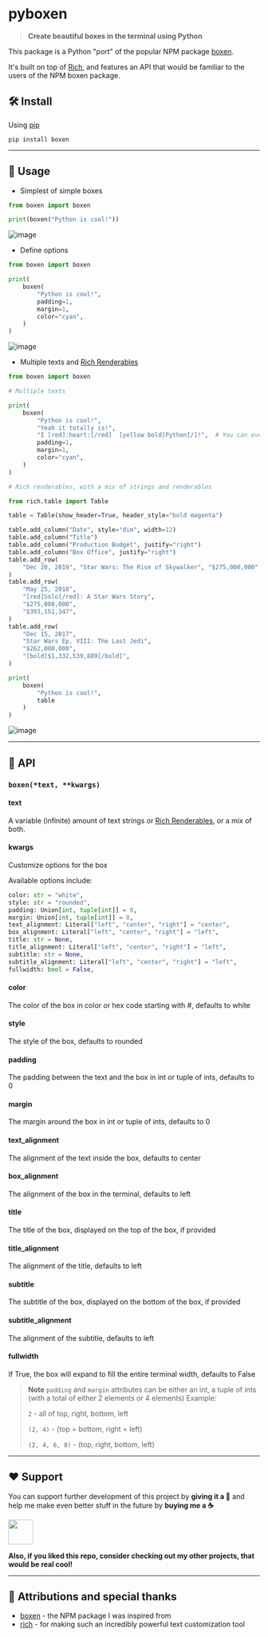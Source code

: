 # pyboxen
<!-- markdownlint-disable MD010 MD033 MD001 -->

> **Create beautiful boxes in the terminal using Python**

This package is a Python "port" of the popular NPM package [boxen](https://github.com/sindresorhus/boxen/).

It's built on top of [Rich](https://github.com/Textualize/rich/), and features an API that would be familiar to the users of the NPM boxen package.

## 🛠️ Install

Using [pip](https://pypi.org/)

```text
pip install boxen
```

---

## 🔗 Usage

- Simplest of simple boxes

```py
from boxen import boxen

print(boxen("Python is cool!"))
```
![image](https://user-images.githubusercontent.com/38729705/198232802-e41575c6-abd6-416d-9ba6-d1b1c31a2660.png)

- Define options

```py
from boxen import boxen

print(
    boxen(
        "Python is cool!",
        padding=1,
        margin=1,
        color="cyan",
    )
)
```
![image](https://user-images.githubusercontent.com/38729705/198233490-52feeeba-efd3-4fe4-93cf-641d0f58fbf4.png)

- Multiple texts and [Rich Renderables](https://github.com/Textualize/rich#rich-library)

```py
from boxen import boxen

# Multiple texts

print(
    boxen(
        "Python is cool!",
        "Yeah it totally is!",
        "I [red]:heart:[/red]  [yellow bold]Python[/]!",  # You can even use Rich syntax here too!
        padding=1,
        margin=1,
        color="cyan",
    )
)

# Rich renderables, with a mix of strings and renderables

from rich.table import Table

table = Table(show_header=True, header_style="bold magenta")

table.add_column("Date", style="dim", width=12)
table.add_column("Title")
table.add_column("Production Budget", justify="right")
table.add_column("Box Office", justify="right")
table.add_row(
    "Dec 20, 2019", "Star Wars: The Rise of Skywalker", "$275,000,000", "$375,126,118"
)
table.add_row(
    "May 25, 2018",
    "[red]Solo[/red]: A Star Wars Story",
    "$275,000,000",
    "$393,151,347",
)
table.add_row(
    "Dec 15, 2017",
    "Star Wars Ep. VIII: The Last Jedi",
    "$262,000,000",
    "[bold]$1,332,539,889[/bold]",
)

print(
    boxen(
        "Python is cool!",
        table
    )
)
```
![image](https://user-images.githubusercontent.com/38729705/198234218-0a4ccfd8-a858-4f84-a99d-f804b926f684.png)

---

## 🔮 API

### `boxen(*text, **kwargs)`

#### text

A variable (infinite) amount of text strings or [Rich Renderables](https://github.com/Textualize/rich#rich-library), or a mix of both.

#### kwargs

Customize options for the box

Available options include:

```py
color: str = "white",
style: str = "rounded",
padding: Union[int, tuple[int]] = 0,
margin: Union[int, tuple[int]] = 0,
text_alignment: Literal["left", "center", "right"] = "center",
box_alignment: Literal["left", "center", "right"] = "left",
title: str = None,
title_alignment: Literal["left", "center", "right"] = "left",
subtitle: str = None,
subtitle_alignment: Literal["left", "center", "right"] = "left",
fullwidth: bool = False,
```

#### color

The color of the box in color or hex code starting with #, defaults to white

#### style

The style of the box, defaults to rounded

#### padding

The padding between the text and the box in int or tuple of ints, defaults to 0

#### margin

The margin around the box in int or tuple of ints, defaults to 0

#### text_alignment

The alignment of the text inside the box, defaults to center

#### box_alignment

The alignment of the box in the terminal, defaults to left

#### title

The title of the box, displayed on the top of the box, if provided

#### title_alignment

The alignment of the title, defaults to left

#### subtitle

The subtitle of the box, displayed on the bottom of the box, if provided

#### subtitle_alignment

The alignment of the subtitle, defaults to left

#### fullwidth

If True, the box will expand to fill the entire terminal width, defaults to False

> **Note**
> `padding` and `margin` attributes can be either an int, a tuple of ints (with a total of either 2 elements or 4 elements)
> Example:
>
> `2` - all of top, right, bottom, left
>
> `(2, 4)` - (top = bottom, right = left)
>
> `(2, 4, 6, 8)` - (top, right, bottom, left)

---

## ❤️ Support

You can support further development of this project by **giving it a 🌟** and help me make even better stuff in the future by **buying me a ☕**

<a href="https://www.buymeacoffee.com/savioxavier">
<img src="https://cdn.buymeacoffee.com/buttons/v2/default-blue.png" height="50px">
</a>

<br>

**Also, if you liked this repo, consider checking out my other projects, that would be real cool!**

---

## 💫 Attributions and special thanks

- [boxen](https://github.com/sindresorhus/boxen/) - the NPM package I was inspired from
- [rich](https://github.com/Textualize/rich) - for making such an incredibly powerful text customization tool
